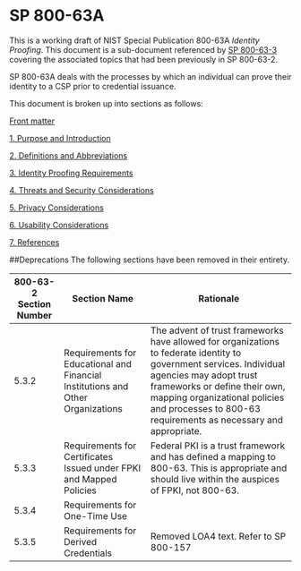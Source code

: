 # SP 800-63A

This is a working draft of NIST Special Publication 800-63A *Identity Proofing*. This document is a sub-document referenced by [SP 800-63-3](../sp800-63-3/README.md) covering the associated topics that had been previously in SP 800-63-2.

SP 800-63A deals with the processes by which an individual can prove their identity to a CSP prior to credential issuance.

This document is broken up into sections as follows:

[Front matter](cover.md)

[1. Purpose and Introduction](sec1_2_introduction.md)

[2. Definitions and Abbreviations](sec3_definitions.md)

[3. Identity Proofing Requirements](sec5_proofing.md)

[4. Threats and Security Considerations](sec7_security.md)

[5. Privacy Considerations](privacy.md)

[6. Usability Considerations](sec_usability.md)

[7. References](sec_references.md)

##Deprecations
The following sections have been removed in their entirety.

|**800-63-2 Section Number**   |     **Section Name**  | **Rationale** |
|---------------|------------------------|------------------|
|5.3.2 | Requirements for Educational and Financial Institutions and Other Organizations |The advent of trust frameworks have allowed for organizations to federate identity to government services.  Individual agencies may adopt trust frameworks or define their own, mapping organizational policies and processes to 800-63 requirements as necessary and appropriate.|
|5.3.3| Requirements for Certificates Issued under FPKI and Mapped Policies|Federal PKI is a trust framework and has defined a mapping to 800-63.  This is appropriate and should live within the auspices of FPKI, not 800-63.|
|5.3.4|Requirements for One-Time Use||
|5.3.5|Requirements for Derived Credentials|Removed LOA4 text. Refer to SP 800-157|